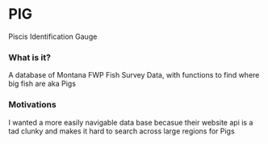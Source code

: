 # PIG
Piscis Identification Gauge

### What is it? 

A database of Montana FWP Fish Survey Data, with functions to find where big fish are aka Pigs

### Motivations
I wanted a more easily navigable data base becasue their website api is a tad clunky and makes it hard to search across large regions for Pigs
